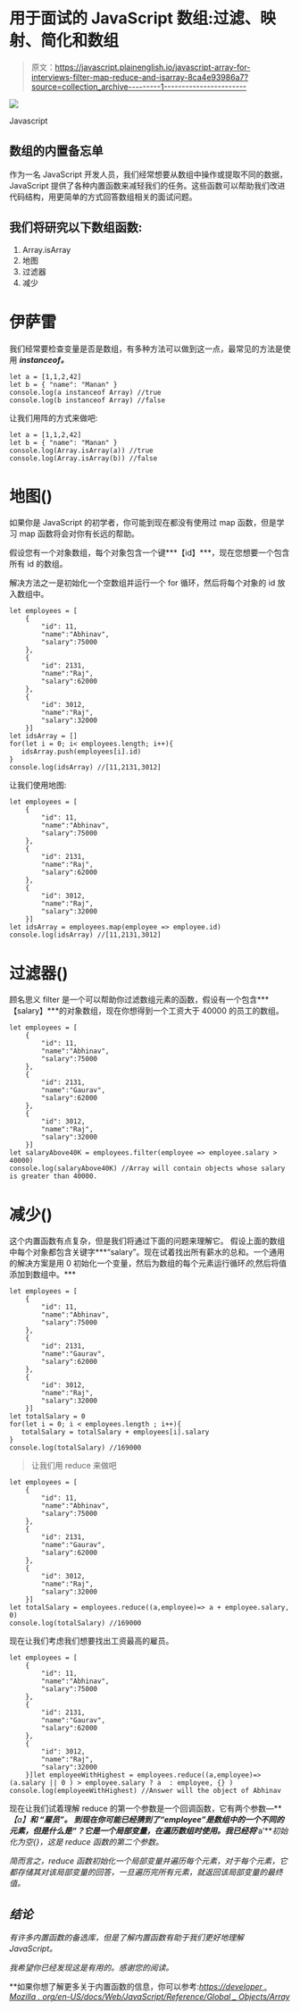 # 用于面试的 JavaScript 数组:过滤、映射、简化和数组

> 原文：<https://javascript.plainenglish.io/javascript-array-for-interviews-filter-map-reduce-and-isarray-8ca4e93986a7?source=collection_archive---------1----------------------->

![](img/7ea5780abf1af58087aabd745093652d.png)

Javascript

## 数组的内置备忘单

作为一名 JavaScript 开发人员，我们经常想要从数组中操作或提取不同的数据，JavaScript 提供了各种内置函数来减轻我们的任务。这些函数可以帮助我们改进代码结构，用更简单的方式回答数组相关的面试问题。

## 我们将研究以下数组函数:

1.  Array.isArray
2.  地图
3.  过滤器
4.  减少

# 伊萨雷

我们经常要检查变量是否是数组，有多种方法可以做到这一点，最常见的方法是使用 ***instanceof。***

```
let a = [1,1,2,42]
let b = { "name": "Manan" }
console.log(a instanceof Array) //true
console.log(b instanceof Array) //false
```

让我们用阵的方式来做吧:

```
let a = [1,1,2,42]
let b = { "name": "Manan" }
console.log(Array.isArray(a)) //true
console.log(Array.isArray(b)) //false
```

# 地图()

如果你是 JavaScript 的初学者，你可能到现在都没有使用过 map 函数，但是学习 map 函数将会对你有长远的帮助。

假设您有一个对象数组，每个对象包含一个键***【id】***，现在您想要一个包含所有 id 的数组。

解决方法之一是初始化一个空数组并运行一个 for 循环，然后将每个对象的 id 放入数组中。

```
let employees = [
    {
        "id": 11,
        "name":"Abhinav",
        "salary":75000
    },
    {
        "id": 2131,
        "name":"Raj",
        "salary":62000
    },
    {
        "id": 3012,
        "name":"Raj",
        "salary":32000
    }]
let idsArray = []
for(let i = 0; i< employees.length; i++){
   idsArray.push(employees[i].id)
}
console.log(idsArray) //[11,2131,3012]
```

让我们使用地图:

```
let employees = [
    {
        "id": 11,
        "name":"Abhinav",
        "salary":75000
    },
    {
        "id": 2131,
        "name":"Raj",
        "salary":62000
    },
    {
        "id": 3012,
        "name":"Raj",
        "salary":32000
    }]
let idsArray = employees.map(employee => employee.id)
console.log(idsArray) //[11,2131,3012]
```

# 过滤器()

顾名思义 filter 是一个可以帮助你过滤数组元素的函数，假设有一个包含***【salary】***的对象数组，现在你想得到一个工资大于 40000 的员工的数组。

```
let employees = [
    {
        "id": 11,
        "name":"Abhinav",
        "salary":75000
    },
    {
        "id": 2131,
        "name":"Gaurav",
        "salary":62000
    },
    {
        "id": 3012,
        "name":"Raj",
        "salary":32000
    }]
let salaryAbove40K = employees.filter(employee => employee.salary > 40000)
console.log(salaryAbove40K) //Array will contain objects whose salary is greater than 40000.
```

# 减少()

这个内置函数有点复杂，但是我们将通过下面的问题来理解它。
假设上面的数组中每个对象都包含关键字***“salary”。现在试着找出所有薪水的总和。一个通用的解决方案是用 0 初始化一个变量，然后为数组的每个元素运行循环*的*,然后将值添加到数组中。***

```
let employees = [
    {
        "id": 11,
        "name":"Abhinav",
        "salary":75000
    },
    {
        "id": 2131,
        "name":"Gaurav",
        "salary":62000
    },
    {
        "id": 3012,
        "name":"Raj",
        "salary":32000
    }]
let totalSalary = 0
for(let i = 0; i < employees.length ; i++){
   totalSalary = totalSalary + employees[i].salary
}
console.log(totalSalary) //169000
```

> 让我们用 reduce 来做吧

```
let employees = [
    {
        "id": 11,
        "name":"Abhinav",
        "salary":75000
    },
    {
        "id": 2131,
        "name":"Gaurav",
        "salary":62000
    },
    {
        "id": 3012,
        "name":"Raj",
        "salary":32000
    }]
let totalSalary = employees.reduce((a,employee)=> a + employee.salary, 0)
console.log(totalSalary) //169000
```

现在让我们考虑我们想要找出工资最高的雇员。

```
let employees = [
    {
        "id": 11,
        "name":"Abhinav",
        "salary":75000
    },
    {
        "id": 2131,
        "name":"Gaurav",
        "salary":62000
    },
    {
        "id": 3012,
        "name":"Raj",
        "salary":32000
    }]let employeeWithHighest = employees.reduce((a,employee)=> (a.salary || 0 ) > employee.salary ? a  : employee, {} )
console.log(employeeWithHighest) //Answer will the object of Abhinav
```

现在让我们试着理解 reduce 的第一个参数是一个回调函数，它有两个参数—***【a】***和 ***“雇员”。*** 到现在你可能已经猜到了“employee”是数组中的一个不同的元素，但是什么是“*？它是一个局部变量，在遍历数组时使用。我已经将***‘a’***初始化为空{}，这是 reduce 函数的第二个参数。*

*简而言之，reduce 函数初始化一个局部变量并遍历每个元素，对于每个元素，它都存储其对该局部变量的回答，一旦遍历完所有元素，就返回该局部变量的最终值。*

## *结论*

*有许多内置函数的备选库，但是了解内置函数有助于我们更好地理解 JavaScript。*

*我希望你已经发现这是有用的。感谢您的阅读。*

**如果你想了解更多关于内置函数的信息，你可以参考:*[*https://developer . Mozilla . org/en-US/docs/Web/JavaScript/Reference/Global _ Objects/Array*](https://developer.mozilla.org/en-US/docs/Web/JavaScript/Reference/Global_Objects/Array)*